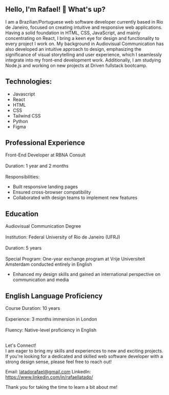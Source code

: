 ## Hello, I'm Rafael! 👋 What's up?
I am a Brazilian/Portuguese web software developer currently based in Rio de Janeiro, focused on creating intuitive and responsive web applications. Having a solid foundation in HTML, CSS, JavaScript, and mainly concentrating on React, I bring a keen eye for design and functionality to every project I work on. My background in Audiovisual Communication has also developed an intuitive approach to design, emphasizing the significance of visual storytelling and user experience, which I seamlessly integrate into my front-end development work. Additionally, I am studying Node.js and working on new projects at Driven fullstack bootcamp.

## Technologies:
- Javascript 
- React
- HTML
- CSS
- Tailwind CSS
- Python
- Figma

## Professional Experience
Front-End Developer at RBNA Consult<br><br>
Duration: 1 year and 2 months<br><br>
Responsibilities:
- Built responsive landing pages
- Ensured cross-browser compatibility
- Collaborated with design teams to implement new features

## Education
Audiovisual Communication Degree<br><br>
Institution: Federal University of Rio de Janeiro (UFRJ)<br><br>
Duration: 5 years<br><br>
Special Program: One-year exchange program at Vrije Universiteit Amsterdam conducted entirely in English
- Enhanced my design skills and gained an international perspective on communication and media

## English Language Proficiency
Course Duration: 10 years<br><br>
Experience: 3 months immersion in London<br><br>
Fluency: Native-level proficiency in English<br><br>

Let's Connect!<br>
I am eager to bring my skills and experiences to new and exciting projects. If you're looking for a dedicated and skilled web software developer with a strong design sense, please feel free to reach out!

Email: latadorafael@gmail.com
LinkedIn: https://www.linkedin.com/in/rafaellatado/

Thank you for taking the time to learn a bit about me!
